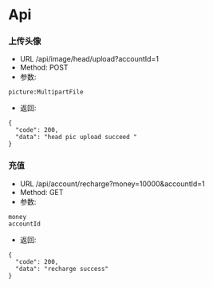 # Api

### 上传头像
* URL /api/image/head/upload?accountId=1
* Method: POST
* 参数:
```
picture:MultipartFile
```
* 返回:
```
{
  "code": 200,
  "data": "head pic upload succeed "
}
```
### 充值
* URL /api/account/recharge?money=10000&accountId=1
* Method: GET
* 参数:
```
money
accountId
```
* 返回:
```
{
  "code": 200,
  "data": "recharge success"
}
```
